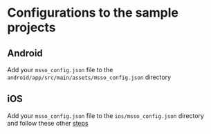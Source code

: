# Configurations to the sample projects

## Android
Add your `msso_config.json` file to the `android/app/src/main/assets/msso_config.json` directory

## iOS 
Add your `msso_config.json` file to the `ios/msso_config.json` directory  
and follow these other [steps](https://github.com/ArmandoAssuncao/react-native-ca-mas#configure-your-project)
